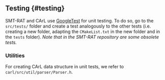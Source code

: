 ## Testing {#testing}

SMT-RAT and CArL use [GoogleTest](http://google.github.io/googletest/) for unit testing. To do so, go to the `src/tests/` folder and create a test analogously to the other tests (i.e. creating a new folder, adapting the `CMakeList.txt` in the new folder and in the `tests` folder). *Note that in the SMT-RAT repository are some obsolete tests.*

### Utilities

For creating CArL data structure in unit tests, we refer to `carl/src/util/parser/Parser.h`.